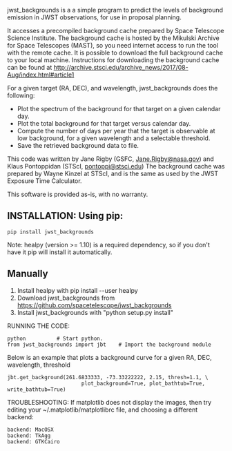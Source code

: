 jwst_backgrounds is a a simple program to predict the levels of background emission
in JWST observations, for use in proposal planning.

It accesses a precompiled background cache prepared by Space Telescope Science Institute. The background cache is hosted by the 
Mikulski Archive for Space Telescopes (MAST), so you need internet access to run the tool with the remote cache. It is possible to
download the full background cache to your local machine. Instructions for downloading the background cache can be found at http://archive.stsci.edu/archive_news/2017/08-Aug/index.html#article1

For a given target (RA, DEC), and wavelength, jwst_backgrounds does the following:
- Plot the spectrum of the background for that target on a given calendar day.
- Plot the total background for that target versus calendar day.
- Compute the number of days per year that the target is observable at low background,
  for a given wavelength and a selectable threshold.
- Save the retrieved background data to file.
  
This code was written by Jane Rigby (GSFC, Jane.Rigby@nasa.gov) and Klaus Pontoppidan (STScI, pontoppi@stsci.edu)
The background cache was prepared by Wayne Kinzel at STScI, and is the same as used by the JWST Exposure Time Calculator.

This software is provided as-is, with no warranty.

  
INSTALLATION:
Using pip:
----------
```
pip install jwst_backgrounds
```

Note: healpy (version >= 1.10) is a required dependency, so if you don't have it pip will install it automatically. 

Manually
----------
1) Install healpy with pip install --user healpy
2) Download jwst_backgrounds from https://github.com/spacetelescope/jwst_backgrounds
3) Install jwst_backgrounds with "python setup.py install" 
   
RUNNING THE CODE:
```
python			# Start python.
from jwst_backgrounds import jbt 	# Import the background module
```

Below is an example that plots a background curve for a given RA, DEC, wavelength, threshold
```
jbt.get_background(261.6833333, -73.33222222, 2.15, thresh=1.1, \
                        plot_background=True, plot_bathtub=True, write_bathtub=True) 
```

TROUBLESHOOTING:
If matplotlib does not display the images, then try editing your ~/.matplotlib/matplotlibrc file,
and choosing a different backend:  
```
backend: MacOSX
backend: TkAgg
backend: GTKCairo
```
